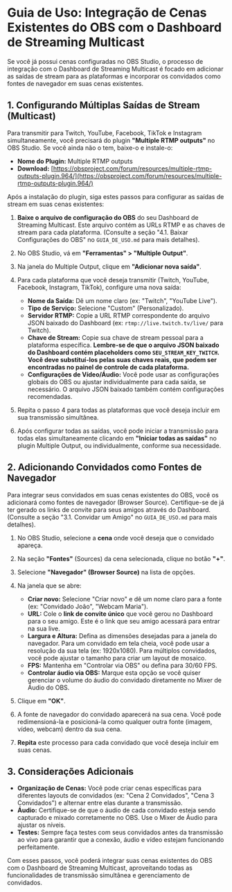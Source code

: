 # Guia de Uso: Integração de Cenas Existentes do OBS com o Dashboard de Streaming Multicast

Se você já possui cenas configuradas no OBS Studio, o processo de integração com o Dashboard de Streaming Multicast é focado em adicionar as saídas de stream para as plataformas e incorporar os convidados como fontes de navegador em suas cenas existentes.

## 1. Configurando Múltiplas Saídas de Stream (Multicast)

Para transmitir para Twitch, YouTube, Facebook, TikTok e Instagram simultaneamente, você precisará do plugin **"Multiple RTMP outputs"** no OBS Studio. Se você ainda não o tem, baixe-o e instale-o:

*   **Nome do Plugin:** Multiple RTMP outputs
*   **Download:** [https://obsproject.com/forum/resources/multiple-rtmp-outputs-plugin.964/](https://obsproject.com/forum/resources/multiple-rtmp-outputs-plugin.964/)

Após a instalação do plugin, siga estes passos para configurar as saídas de stream em suas cenas existentes:

1.  **Baixe o arquivo de configuração do OBS** do seu Dashboard de Streaming Multicast. Este arquivo contém as URLs RTMP e as chaves de stream para cada plataforma. (Consulte a seção "4.1. Baixar Configurações do OBS" no `GUIA_DE_USO.md` para mais detalhes).

2.  No OBS Studio, vá em **"Ferramentas" > "Multiple Output"**.

3.  Na janela do Multiple Output, clique em **"Adicionar nova saída"**.

4.  Para cada plataforma que você deseja transmitir (Twitch, YouTube, Facebook, Instagram, TikTok), configure uma nova saída:
    *   **Nome da Saída:** Dê um nome claro (ex: "Twitch", "YouTube Live").
    *   **Tipo de Serviço:** Selecione "Custom" (Personalizado).
    *   **Servidor RTMP:** Copie a URL RTMP correspondente do arquivo JSON baixado do Dashboard (ex: `rtmp://live.twitch.tv/live/` para Twitch).
    *   **Chave de Stream:** Copie sua chave de stream pessoal para a plataforma específica. **Lembre-se de que o arquivo JSON baixado do Dashboard contém placeholders como `SEU_STREAM_KEY_TWITCH`. Você deve substituí-los pelas suas chaves reais, que podem ser encontradas no painel de controle de cada plataforma.**
    *   **Configurações de Vídeo/Áudio:** Você pode usar as configurações globais do OBS ou ajustar individualmente para cada saída, se necessário. O arquivo JSON baixado também contém configurações recomendadas.

5.  Repita o passo 4 para todas as plataformas que você deseja incluir em sua transmissão simultânea.

6.  Após configurar todas as saídas, você pode iniciar a transmissão para todas elas simultaneamente clicando em **"Iniciar todas as saídas"** no plugin Multiple Output, ou individualmente, conforme sua necessidade.

## 2. Adicionando Convidados como Fontes de Navegador

Para integrar seus convidados em suas cenas existentes do OBS, você os adicionará como fontes de navegador (Browser Source). Certifique-se de já ter gerado os links de convite para seus amigos através do Dashboard. (Consulte a seção "3.1. Convidar um Amigo" no `GUIA_DE_USO.md` para mais detalhes).

1.  No OBS Studio, selecione a **cena** onde você deseja que o convidado apareça.

2.  Na seção **"Fontes"** (Sources) da cena selecionada, clique no botão **"+"**.

3.  Selecione **"Navegador" (Browser Source)** na lista de opções.

4.  Na janela que se abre:
    *   **Criar novo:** Selecione "Criar novo" e dê um nome claro para a fonte (ex: "Convidado João", "Webcam Maria").
    *   **URL:** Cole o **link de convite único** que você gerou no Dashboard para o seu amigo. Este é o link que seu amigo acessará para entrar na sua live.
    *   **Largura e Altura:** Defina as dimensões desejadas para a janela do navegador. Para um convidado em tela cheia, você pode usar a resolução da sua tela (ex: 1920x1080). Para múltiplos convidados, você pode ajustar o tamanho para criar um layout de mosaico.
    *   **FPS:** Mantenha em "Controlar via OBS" ou defina para 30/60 FPS.
    *   **Controlar áudio via OBS:** Marque esta opção se você quiser gerenciar o volume do áudio do convidado diretamente no Mixer de Áudio do OBS.

5.  Clique em **"OK"**.

6.  A fonte de navegador do convidado aparecerá na sua cena. Você pode redimensioná-la e posicioná-la como qualquer outra fonte (imagem, vídeo, webcam) dentro da sua cena.

7.  **Repita** este processo para cada convidado que você deseja incluir em suas cenas.

## 3. Considerações Adicionais

*   **Organização de Cenas:** Você pode criar cenas específicas para diferentes layouts de convidados (ex: "Cena 2 Convidados", "Cena 3 Convidados") e alternar entre elas durante a transmissão.
*   **Áudio:** Certifique-se de que o áudio de cada convidado esteja sendo capturado e mixado corretamente no OBS. Use o Mixer de Áudio para ajustar os níveis.
*   **Testes:** Sempre faça testes com seus convidados antes da transmissão ao vivo para garantir que a conexão, áudio e vídeo estejam funcionando perfeitamente.

Com esses passos, você poderá integrar suas cenas existentes do OBS com o Dashboard de Streaming Multicast, aproveitando todas as funcionalidades de transmissão simultânea e gerenciamento de convidados.

